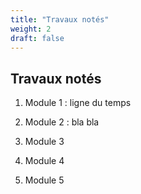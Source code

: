 ```yaml
---
title: "Travaux notés"
weight: 2
draft: false
---
```


## Travaux notés

1. Module 1 : ligne du temps

2. Module 2 : bla bla

3. Module 3

4. Module 4

5. Module 5